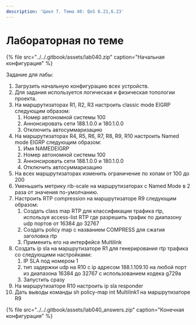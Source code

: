 ```yaml
---
description: 'Цикл 7. Тема 40: QoS 6.21,6.23'
---
```


# Лабораторная по теме

{% file src="../../.gitbook/assets/lab040.zip" caption="Начальная конфигурация" %}

Задание для лабы:

1. Загрузить начальную конфигурацию всех устройств.
2. Для задания используется логическая и физическая топологии проекта.
3. На маршрутизаторах R1, R2, R3 настроить classic mode EIGRP следующим образом:
   1. Номер автономной системы 100
   2. Аннонсировать сети 188.1.0.0 и 180.1.0.0
   3. Отключить автосуммаризацию
4. На маршрутизаторах R4, R5, R6, R7, R8, R9, R10 настроить Named mode EIGRP следующим образом:
   1. Имя NAMEDEIGRP
   2. Номер автономной системы 100
   3. Аннонсировать сети 188.1.0.0 и 180.1.0.0
   4. Отключить автосуммаризацию
5. На всех маршрутизаторах изменить ограничение по хопам от 100 до 200
6. Уменьшить метрику rib-scale на маршрутизаторах c Named Mode в 2 раза от значения по-умолчанию.
7. Настроить RTP compression на маршрутизаторе R9 следующим образом:
   1. Создать class map RTP для классификации трафика rtp, используя access-list RTP где разрешить трафик по диапазону udp портов от 16384 до 32767
   2. Создать policy map с названием COMPRESS для сжатия заголовка rtp
   3. Применить его на интерфейсе Multilink
8. Создать ip sla на маршрутизаторе R1 для генерирования rtp трафика со следующими настройками:
   1. IP SLA под номером 1
   2. тип задержки udp на R10 c ip адресом 188.1.109.10 на любой порт из диапазона 16384 до 32767 с использованием кодека g729a
   3. Запустить сразу
9. На маршрутизаторе R10 настроить ip sla responder
10. Дать выводы команды sh policy-map int Multilink1 на маршрутизаторе R9

{% file src="../../.gitbook/assets/lab040\_answers.zip" caption="Конечная конфигурация" %}

